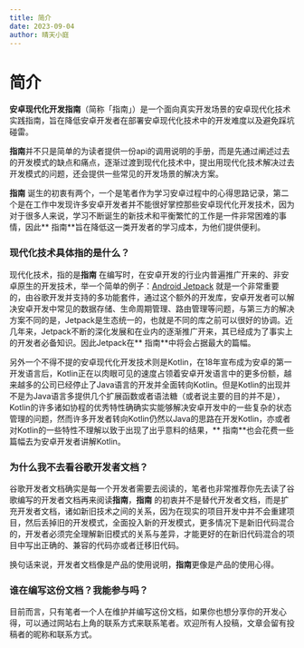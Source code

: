 ```yaml
---
title: 简介
date: 2023-09-04
author: 晴天小庭
---
```


# 简介

**安卓现代化开发指南**（简称「指南」）是一个面向真实开发场景的安卓现代化技术实践指南，旨在降低安卓开发者在部署安卓现代化技术中的开发难度以及避免踩坑碰雷。

**指南**并不只是简单的为读者提供一份api的调用说明的手册，而是先通过阐述过去的开发模式的缺点和痛点，逐渐过渡到现代化技术中，提出用现代化技术解决过去开发模式的问题，还会提供一些常见的开发场景的解决方案。

**指南**
诞生的初衷有两个，一个是笔者作为学习安卓过程中的心得思路记录，第二个是在工作中发现许多安卓开发者并不能很好掌控那些安卓现代化开发技术，因为对于很多人来说，学习不断诞生的新技术和平衡繁忙的工作是一件非常困难的事情，因此**
指南**旨在降低这一类开发者的学习成本，为他们提供便利。

### 现代化技术具体指的是什么？

现代化技术，指的是**指南**
在编写时，在安卓开发的行业内普遍推广开来的、非安卓原生的开发技术，举一个简单的例子：[Android Jetpack](https://developer.android.com/jetpack?hl=zh-cn)
就是一个非常重要的，由谷歌开发并支持的多功能套件，通过这个额外的开发库，安卓开发者可以解决安卓开发中常见的数据存储、生命周期管理、路由管理等问题，与第三方的解决方案不同的是，Jetpack是生态统一的，也就是不同的库之前可以很好的协调。近几年来，Jetpack不断的深化发展和在业内的逐渐推广开来，其已经成为了事实上的开发者必备知识。因此Jetpack在**
指南**中将会占据最大的篇幅。

另外一个不得不提的安卓现代化开发技术则是Kotlin，在18年宣布成为安卓的第一开发语言后，Kotlin正在以肉眼可见的速度占领着安卓开发语言中的更多份额，越来越多的公司已经停止了Java语言的开发并全面转向Kotlin。但是Kotlin的出现并不是为Java语言多提供几个扩展函数或者语法糖（或者说主要的目的并不是），Kotlin的许多诸如协程的优秀特性确确实实能够解决安卓开发中的一些复杂的状态管理的问题，然而许多开发者转向Kotlin仍然以Java的思路在开发Kotlin，亦或者对Kotlin的一些特性不理解以致于出现了出乎意料的结果，**
指南**也会花费一些篇幅去为安卓开发者讲解Kotlin。

### 为什么我不去看谷歌开发者文档？

谷歌开发者文档确实是每一个开发者需要去阅读的，笔者也非常推荐你先去读了谷歌编写的开发者文档再来阅读**指南**，**指南**
的初衷并不是替代开发者文档，而是扩充开发者文档，诸如新旧技术之间的关系，因为在现实的项目开发中并不会重建项目，然后丢掉旧的开发模式，全面投入新的开发模式，更多情况下是新旧代码混合的，开发者必须完全理解新旧模式的关系与差异，才能更好的在新旧代码混合的项目中写出正确的、兼容的代码亦或者迁移旧代码。

换句话来说，开发者文档像是产品的使用说明，**指南**更像是产品的使用心得。

### 谁在编写这份文档？我能参与吗？

目前而言，只有笔者一个人在维护并编写这份文档，如果你也想分享你的开发心得，可以通过网站右上角的联系方式来联系笔者。欢迎所有人投稿，文章会留有投稿者的昵称和联系方式。
